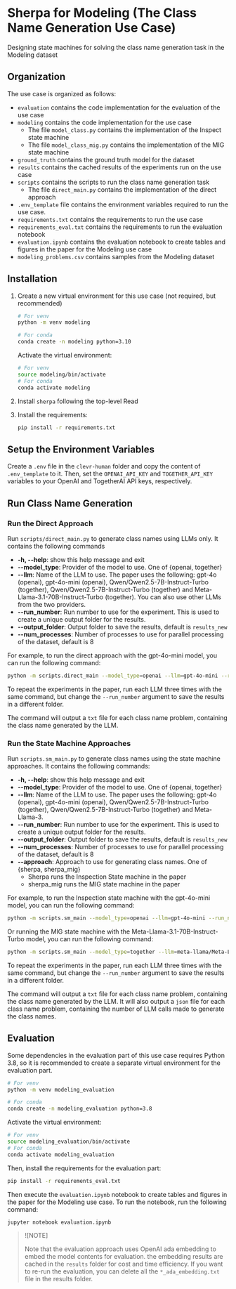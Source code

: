 # Sherpa for Modeling (The Class Name Generation Use Case)
Designing state machines for solving the class name generation task in the Modeling dataset

## Organization
The use case is organized as follows:
* `evaluation` contains the code implementation for the evaluation of the use case
* `modeling` contains the code implementation for the use case
  * The file `model_class.py` contains the implementation of the Inspect state machine
  * The file `model_class_mig.py` contains the implementation of the MIG state machine
* `ground_truth` contains the ground truth model for the dataset
* `results` contains the cached results of the experiments run on the use case
* `scripts` contains the scripts to run the class name generation task
    * The file `direct_main.py` contains the implementation of the direct approach
* `.env_template` file contains the environment variables required to run the use case.
* `requirements.txt` contains the requirements to run the use case
* `requirements_eval.txt` contains the requirements to run the evaluation notebook
* `evaluation.ipynb` contains the evaluation notebook to create tables and figures in the paper for the Modeling use case
* `modeling_problems.csv` contains samples from the Modeling dataset

## Installation
1. Create a new virtual environment for this use case (not required, but recommended)

   ```bash
   # For venv
   python -m venv modeling

   # For conda
   conda create -n modeling python=3.10
   ```

   Activate the virtual environment:

   ```bash
   # For venv
   source modeling/bin/activate
   # For conda
   conda activate modeling
   ```

2. Install `sherpa` following the top-level Read
3. Install the requirements:
   ```bash
   pip install -r requirements.txt
   ```

## Setup the Environment Variables
Create a `.env` file in the `clevr-human` folder and copy the content of `.env_template` to it. Then, set the `OPENAI_API_KEY` and `TOGETHER_API_KEY` variables to your OpenAI and TogetherAI API keys, respectively.

## Run Class Name Generation
### Run the Direct Approach
Run `scripts/direct_main.py` to generate class names using LLMs only. It contains the following commands

* **-h, --help**: show this help message and exit
* **--model_type**: Provider of the model to use. One of {openai, together}
* **--llm**: Name of the LLM to use. The paper uses the following: gpt-4o (openai), gpt-4o-mini (openai), Qwen/Qwen2.5-7B-Instruct-Turbo (together), Qwen/Qwen2.5-7B-Instruct-Turbo (together) and Meta-Llama-3.1-70B-Instruct-Turbo (together). You can also use other LLMs from the two providers.
* **--run_number**: Run number to use for the experiment. This is used to create a unique output folder for the results.
* **--output_folder**: Output folder to save the results, default is `results_new`
* **--num_processes**: Number of processes to use for parallel processing of the dataset, default is 8

For example, to run the direct approach with the gpt-4o-mini model, you can run the following command:

```bash
python -m scripts.direct_main --model_type=openai --llm=gpt-4o-mini --run_number 1 --num_processes 1
```

To repeat the experiments in the paper, run each LLM three times with the same command, but change the `--run_number` argument to save the results in a different folder.

The command will output a `txt` file for each class name problem, containing the class name generated by the LLM. 

### Run the State Machine Approaches
Run `scripts.sm_main.py` to generate class names using the state machine approaches. It contains the following commands:
* **-h, --help**: show this help message and exit
* **--model_type**: Provider of the model to use. One of {openai, together}
* **--llm**: Name of the LLM to use. The paper uses the following: gpt-4o (openai), gpt-4o-mini (openai), Qwen/Qwen2.5-7B-Instruct-Turbo (together), Qwen/Qwen2.5-7B-Instruct-Turbo (together) and Meta-Llama-3.
* **--run_number**: Run number to use for the experiment. This is used to create a unique output folder for the results.
* **--output_folder**: Output folder to save the results, default is `results_new`
* **--num_processes**: Number of processes to use for parallel processing of the dataset, default is 8
* **--approach**: Approach to use for generating class names. One of {sherpa, sherpa_mig}
    * Sherpa runs the Inspection State machine in the paper
    * sherpa_mig runs the MIG state machine in the paper


For example, to run the Inspection state machine with the gpt-4o-mini model, you can run the following command:
```bash
python -m scripts.sm_main --model_type=openai --llm=gpt-4o-mini --run_number 1 --approach sherpa --num_processes 1
```

Or running the MIG state machine with the Meta-Llama-3.1-70B-Instruct-Turbo model, you can run the following command:
```bash
python -m scripts.sm_main --model_type=together --llm=meta-llama/Meta-Llama-3.1-70B-Instruct-Turbo --run_number 1 --approach sherpa_mig --num_processes 1
```

To repeat the experiments in the paper, run each LLM three times with the same command, but change the `--run_number` argument to save the results in a different folder.

The command will output a `txt` file for each class name problem, containing the class name generated by the LLM. It will also output a `json` file for each class name problem, containing the number of LLM calls made to generate the class names.

## Evaluation
Some dependencies in the evaluation part of this use case requires Python 3.8, so it is recommended to create a separate virtual environment for the evaluation part.

```bash
# For venv
python -m venv modeling_evaluation

# For conda
conda create -n modeling_evaluation python=3.8
```

Activate the virtual environment:

```bash
# For venv
source modeling_evaluation/bin/activate
# For conda
conda activate modeling_evaluation
```

Then, install the requirements for the evaluation part:
```bash
pip install -r requirements_eval.txt
```

Then execute the `evaluation.ipynb` notebook to create tables and figures in the paper for the Modeling use case. To run the notebook, run the following command:

```bash
jupyter notebook evaluation.ipynb
```

> ![NOTE]
> 
> Note that the evaluation approach uses OpenAI ada embedding to embed the model contents for evaluation. the embedding results are cached in the `results` folder for cost and time efficiency. If you want to re-run the evaluation, you can delete all the `*_ada_embedding.txt` file in the results folder.
